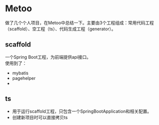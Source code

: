 # Metoo
做了几个个人项目，在Metoo中总结一下。主要由3个工程组成：常用代码工程（scaffold）、空工程（ts）、代码生成工程（generator）。

## scaffold
一个Spring Boot工程，为前端提供api接口。  
使用到了：
-  mybatis
-  pagehelper
-  

## ts
- 用于运行scaffold工程，只包含一个SpringBootApplication和相关配置。
- 创建新项目时可以直接拷贝ts
